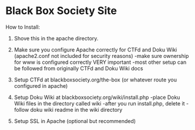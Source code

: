 Black Box Society Site
======================

How to Install:
1. Shove this in the apache directory.

2. Make sure you configure Apache correctly for CTFd and Doku Wiki (apache2.conf not included for security reasons)
    -make sure ownership for www is configured correctly VERY important
    -most other setup can be followed from originally CTFd and Doku Wiki docs

3. Setup CTFd at blackboxsociety.org/the-box (or whatever route you configured in apache)

4. Setup Doku Wiki at blackboxsociety.org/wiki/install.php
    -place Doku Wiki files in the directory called wiki
    -after you run install.php, delete it
    -follow doku wiki readme in the wiki directory

5. Setup SSL in Apache (optional but recommended)
